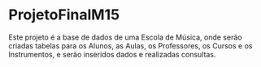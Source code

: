 # ProjetoFinalM15

Este projeto é a base de dados de uma Escola de Música, onde serão criadas tabelas para os Alunos, as Aulas, os Professores, os Cursos e os Instrumentos, e serão inseridos dados e realizadas consultas.
